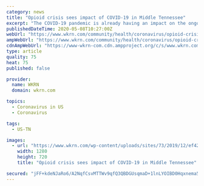 ```yaml
---
category: news
title: "Opioid crisis sees impact of COVID-19 in Middle Tennessee"
excerpt: "The COVID-19 pandemic is already having an impact on the ongoing crisis of opioid abuse across the country and in Tennessee."
publishedDateTime: 2020-05-08T10:27:00Z
webUrl: "https://www.wkrn.com/community/health/coronavirus/opioid-crisis-sees-impact-of-covid-19-in-middle-tennessee/"
ampWebUrl: "https://www.wkrn.com/community/health/coronavirus/opioid-crisis-sees-impact-of-covid-19-in-middle-tennessee/amp/"
cdnAmpWebUrl: "https://www-wkrn-com.cdn.ampproject.org/c/s/www.wkrn.com/community/health/coronavirus/opioid-crisis-sees-impact-of-covid-19-in-middle-tennessee/amp/"
type: article
quality: 75
heat: 75
published: false

provider:
  name: WKRN
  domain: wkrn.com

topics:
  - Coronavirus in US
  - Coronavirus

tags:
  - US-TN

images:
  - url: "https://www.wkrn.com/wp-content/uploads/sites/73/2019/12/ef42e93769734fd4a91129e2507f4af0-1.jpg?w=1280&h=720&crop=1"
    width: 1280
    height: 720
    title: "Opioid crisis sees impact of COVID-19 in Middle Tennessee"

secured: "jFF+kdeNJaRo6/A2NqfCsvMTTWv9qfQ3QBDGUsqmaD+1lnLYOIBD0Hqxnema50/UaytloVUFDytJlF27T+m5x0lFQS0918rtcPabf+m4nJeko8wrT2OhclEzJomBn8kqfWI53CuCabNvLPyRO3cRjFTehwex0DO2/HbLJs36DeHy4895VgPwcgZqeHGFoXld31T4STUmoszVoUMtWXC5EmoyV1i09TwWrzeP/ZUlzrHTLr9aGHzhqHNxy4Bu2vmVfJMLbiLud+yygdBgCDcx3icgrTg/0BIbc/9oVs/oIKZ/uq5/Y7I/VKcbY8Mc29CLwIrakdKhqYQxddZ54sbEjfdpYXkk1ItcdWTAF7ocJuv05C6ZZp8IObKuofK6ofH3ssccpyBdfWg5CDTUGNUbThpno2t7VdHALg5bFliLbNGjxQxRXs4wNp6ISTzdW84OxT6HxlV/kgT4iD72EGiSMl31DRi+VV6wPRvuEoTn5OM=;g/sQ9Zqtfr0FrOlaKMiRoA=="
---
```


